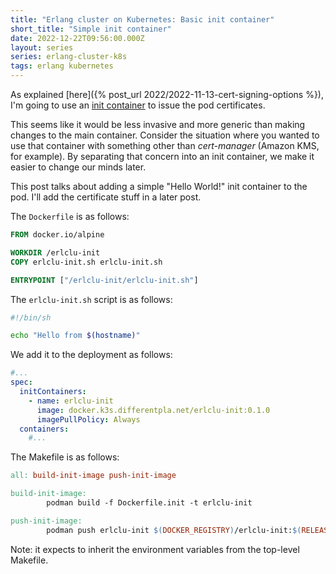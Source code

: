 ```yaml
---
title: "Erlang cluster on Kubernetes: Basic init container"
short_title: "Simple init container"
date: 2022-12-22T09:56:00.000Z
layout: series
series: erlang-cluster-k8s
tags: erlang kubernetes
---
```


As explained [here]({% post_url 2022/2022-11-13-cert-signing-options %}), I'm going to use an [init
container](https://kubernetes.io/docs/concepts/workloads/pods/init-containers/) to issue the pod certificates.

This seems like it would be less invasive and more generic than making changes to the main container. Consider the
situation where you wanted to use that container with something other than _cert-manager_ (Amazon KMS, for example). By
separating that concern into an init container, we make it easier to change our minds later.

This post talks about adding a simple "Hello World!" init container to the pod. I'll add the certificate stuff in a
later post.

The `Dockerfile` is as follows:

```dockerfile
FROM docker.io/alpine

WORKDIR /erlclu-init
COPY erlclu-init.sh erlclu-init.sh

ENTRYPOINT ["/erlclu-init/erlclu-init.sh"]
```

The `erlclu-init.sh` script is as follows:

```sh
#!/bin/sh

echo "Hello from $(hostname)"
```

We add it to the deployment as follows:

```yaml
#...
spec:
  initContainers:
    - name: erlclu-init
      image: docker.k3s.differentpla.net/erlclu-init:0.1.0
      imagePullPolicy: Always
  containers:
    #...
```

The Makefile is as follows:

```makefile
all: build-init-image push-init-image

build-init-image:
        podman build -f Dockerfile.init -t erlclu-init

push-init-image:
        podman push erlclu-init $(DOCKER_REGISTRY)/erlclu-init:$(RELEASE_VSN)
```

Note: it expects to inherit the environment variables from the top-level Makefile.
